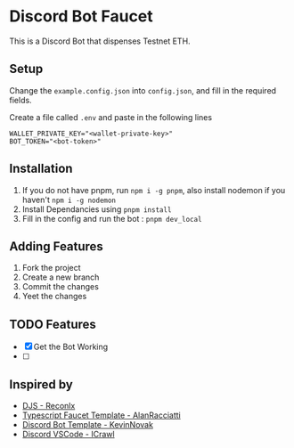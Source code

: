 # Discord Bot Faucet

This is a Discord Bot that dispenses Testnet ETH.

## Setup

Change the `example.config.json` into `config.json`, and fill in the required fields.

Create a file called `.env` and paste in the following lines

```
WALLET_PRIVATE_KEY="<wallet-private-key>"
BOT_TOKEN="<bot-token>"
```

## Installation

1. If you do not have pnpm, run `npm i -g pnpm`, also install nodemon if you haven't `npm i -g nodemon`
2. Install Dependancies using `pnpm install`
3. Fill in the config and run the bot : `pnpm dev_local`

## Adding Features

1. Fork the project
2. Create a new branch
3. Commit the changes
4. Yeet the changes

## TODO Features

-   [x] Get the Bot Working
-   [ ]

## Inspired by

-   [DJS - Reconlx](https://github.com/reconlx/djs-typescript-handler)
-   [Typescript Faucet Template - AlanRacciatti](https://github.com/AlanRacciatti/FaucetDiscordBot)
-   [Discord Bot Template - KevinNovak](https://github.com/KevinNovak/Discord-Bot-TypeScript-Template)
-   [Discord VSCode - ICrawl](https://github.com/iCrawl/discord-vscode)
